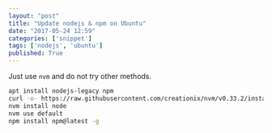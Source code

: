 ```yaml
---
layout: "post"
title: "Update nodejs & npm on Ubuntu"
date: "2017-05-24 12:59"
categories: ['snippet']
tags: ['nodejs', 'ubuntu']
published: True
---
```


Just use `nvm` and do not try other methods.

```bash
apt install nodejs-legacy npm
curl -o- https://raw.githubusercontent.com/creationix/nvm/v0.33.2/install.sh | bash
nvm install node
nvm use default
npm install npm@latest -g
```
